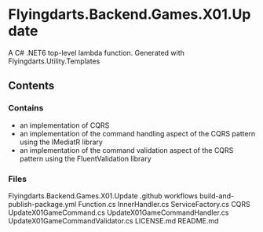 # Flyingdarts.Backend.Games.X01.Update
A C# .NET6 top-level lambda function.
Generated with Flyingdarts.Utility.Templates

## Contents

### Contains
- an implementation of CQRS
- an implementation of the command handling aspect of the CQRS pattern using the IMediatR library
- an implementation of the command validation aspect of the CQRS pattern using the FluentValidation library

### Files
Flyingdarts.Backend.Games.X01.Update
    .github
        workflows
            build-and-publish-package.yml
    Function.cs
    InnerHandler.cs
    ServiceFactory.cs
    CQRS
        UpdateX01GameCommand.cs
        UpdateX01GameCommandHandler.cs
        UpdateX01GameCommandValidator.cs
    LICENSE.md
    README.md